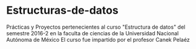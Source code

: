 # Estructuras-de-datos
Prácticas y Proyectos pertenecientes al curso "Estructura de datos" del semestre 2016-2 en la faculta de ciencias de la Universidad Nacional Autónoma de México 
El curso fue impartido por el profesor Canek Pelaéz
